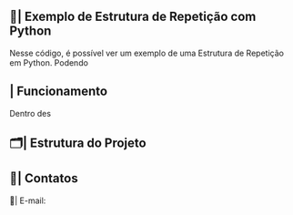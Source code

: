  ## 📑| Exemplo de Estrutura de Repetição com Python 

   Nesse código, é possível ver um exemplo de uma Estrutura de Repetição em Python. Podendo 

 ## | Funcionamento

  Dentro des
 
 ## 🗂️| Estrutura do Projeto



 ## 📱| Contatos

   📩| E-mail: 
 
